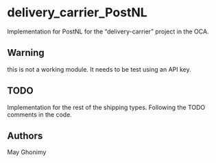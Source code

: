 # delivery_carrier_PostNL
Implementation for PostNL for the “delivery-carrier” project in the OCA.

## Warning

this is not a working module. It needs to be test using an API key.

## TODO

Implementation for the rest of the shipping types.
Following the TODO comments in the code.

## Authors
May Ghonimy
